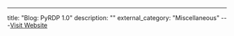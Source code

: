 ---
title: "Blog: PyRDP 1.0"
description: ""
external_category: "Miscellaneous"
---[Visit Website](https://www.gosecure.net/blog/2020/10/20/announcing-pyrdp-1-0/)

